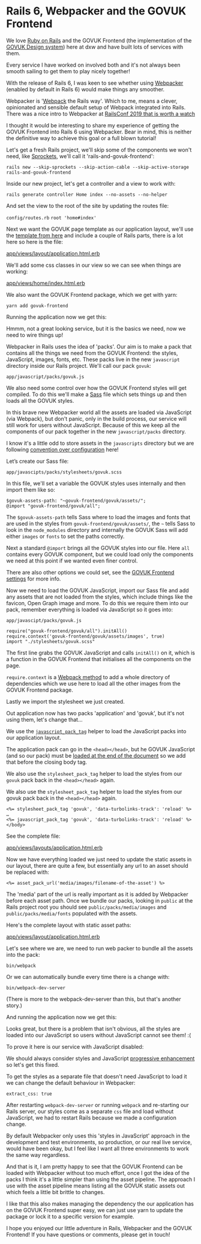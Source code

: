 # Rails 6, Webpacker and the GOVUK Frontend
We love [Ruby on Rails](https://rubyonrails.org/) and the GOVUK Frontend (the implementation of the [GOVUK Design system](https://design-system.service.gov.uk/)) here at dxw and have built lots of services with them.

Every service I have worked on involved both and it's not always been smooth sailing to get them to play nicely together!

With the release of Rails 6, I was keen to see whether using [Webpacker](https://github.com/rails/webpacker) (enabled by default in Rails 6) would make things any smoother.

Webpacker is '[Webpack](https://webpack.js.org/) the Rails way'. Which to me, means a clever, opinionated and sensible default setup of Webpack integrated into Rails. There was a nice intro to Webpacker at [RailsConf 2019 that is worth a watch](https://youtu.be/2v4ySqyua1s)

I thought it would be interesting to share my experience of getting the GOVUK Frontend into Rails 6 using Webpacker. Bear in mind, this is neither the definitive way to achieve this goal or a full blown tutorial!

Let's get a fresh Rails project, we'll skip some of the components we won't need, like [Sprockets](https://github.com/rails/sprockets-rails), we'll call it 'rails-and-govuk-frontend':

`rails new --skip-sprockets --skip-action-cable --skip-active-storage rails-and-govuk-frontend`

Inside our new project, let's get a controller and a view to work with:

`rails generate controller Home index --no-assets --no-helper`

And set the view to the root of the site by updating the routes file:

`config/routes.rb`
`root 'home#index'`

Next we want the GOVUK page template as our application layout, we'll use the [template from here](https://design-system.service.gov.uk/styles/page-template/) and include a couple of Rails parts, there is a lot here so here is the file:

[app/views/layout/application.html.erb](https://github.com/dxw/blog-rails-webpacker-govk-frontend/blob/a45a1518bd92a0f74780a97fcb27bac5b3cf5899/app/views/layouts/application.html.erb)

We'll add some css classes in our view so we can see when things are working:

[app/views/home/index.html.erb](https://github.com/dxw/blog-rails-webpacker-govk-frontend/blob/a45a1518bd92a0f74780a97fcb27bac5b3cf5899/app/views/home/index.html.erb)

We also want the GOVUK Frontend package, which we get with yarn:

`yarn add govuk-frontend`

Running the application now we get this:

Hmmm, not a great looking service, but it is the basics we need, now we need to wire things up!

Webpacker in Rails uses the idea of 'packs'. Our aim is to make a pack that contains all the things we need from the GOVUK Frontend: the  styles, JavaScript, images, fonts, etc.
These packs live in the new `javascript` directory inside our Rails project. We'll call our pack `govuk`:

`app/javascript/packs/govuk.js`

We also need some control over how the GOVUK Frontend styles will get compiled. To do this we'll make a [Sass](https://sass-lang.com/) file which sets things up and then loads all the GOVUK styles.

In this brave new Webpacker world all the assets are loaded via JavaScript (via Webpack), but don't panic, only in the build process, our service will still work for users without JavaScript. Because of this we keep all the components of our pack together in the new `javascript/packs` directory.

I know it's a little odd to store assets in the `javascripts` directory but we are following [convention over configuration](https://rubyonrails.org/doctrine/#convention-over-configuration) here!

Let’s create our Sass file:

`app/javascipts/packs/stylesheets/govuk.scss`

In this file, we'll set a variable the GOVUK styles uses internally and then import them like so:

````
$govuk-assets-path: "~govuk-frontend/govuk/assets/";
@import "govuk-frontend/govuk/all";
````

The `$govuk-assets-path` tells Sass where to load the images and fonts that are used in the styles from `govuk-frontend/govuk/assets/`, the `~` tells Sass to look in the `node_modules` directory and internally the GOVUK Sass will add either `images` or `fonts` to set the paths correctly.

Next a standard `@import` brings all the GOVUK styles into our file. Here `all` contains every GOVUK component, but we could load only the components we need at this point if we wanted even finer control.

There are also other options we could set, see the [GOVUK Frontend settings](https://github.com/alphagov/govuk-frontend/tree/master/src/govuk/settings) for more info.

Now we need to load the GOVUK JavaScript, import our Sass file and add any assets that are not loaded from the styles, which include things like the favicon, Open Graph image and more.
To do this we require them into our pack, remember everything is loaded via JavaScript so it goes into:

`app/javascipt/packs/govuk.js`

````
require("govuk-frontend/govuk/all").initAll()
require.context('govuk-frontend/govuk/assets/images', true)
import "./stylesheets/govuk.scss"
````

The first line grabs the GOVUK JavaScript and calls `initAll()` on it, which is a function in the GOVUK Frontend that initialises all the components on the page.

`require.context` is a [Webpack method](https://webpack.js.org/api/module-methods/#requirecontext) to add a whole directory of dependencies which we use here to load all the other images from the GOVUK Frontend package.

Lastly we import the stylesheet we just created.

Out application now has two packs 'application' and 'govuk', but it's not using them, let's change that…

We use the [`javascript_pack_tag`](https://www.rubydoc.info/github/rails/webpacker/Webpacker%2FHelper:javascript_pack_tag) helper to load the JavaScript packs into our application layout.

The application pack can go in the `<head></head>`, but he GOVUK JavaScript (and so our pack) must be [loaded at the end of the document](https://github.com/alphagov/govuk-frontend/blob/master/docs/installation/installing-with-npm.md#option-1-include-javascript) so we add that before the closing body tag.

We also use the `stylesheet_pack_tag` helper to load the styles from our `govuk` pack back in the `<head></head>` again.

We also use the `stylesheet_pack_tag` helper to load the styles from our govuk pack back in the `<head></head>` again.

````
<%= stylesheet_pack_tag 'govuk', 'data-turbolinks-track': 'reload' %>
…
<%= javascript_pack_tag 'govuk', 'data-turbolinks-track': 'reload' %>
</body>
````

See the complete file:

[app/views/layouts/application.html.erb](https://github.com/dxw/blog-rails-webpacker-govk-frontend/commit/01dd907da0d959001c16a8e10c27d976e5fe62a1)

Now we have everything loaded we just need to update the static assets in our layout, there are quite a few, but essentially any url to an asset should be replaced with:

`<%= asset_pack_url('media/images/filename-of-the-asset') %>`

The 'media' part of the url is really important as it is added by Webpacker before each asset path. Once we bundle our packs, looking in `public` at the Rails project root you should see `public/packs/media/images` and `public/packs/media/fonts` populated with the assets.

Here's the complete layout with static asset paths:

[app/views/layout/application.html.erb](https://github.com/dxw/blog-rails-webpacker-govk-frontend/blob/a683d6a29c05b5eb8ef5b6495603572420500446/app/views/layouts/application.html.erb)

Let's see where we are, we need to run web packer to bundle all the assets into the pack:

`bin/webpack`

Or we can automatically bundle every time there is a change with:

`bin/webpack-dev-server`

(There is more to the webpack-dev-server than this, but that's another story.)

And running the application now we get this:

Looks great, but there is a problem that isn't obvious, all the styles are loaded into our JavaScript so users without JavaScript cannot see them! :(

To prove it here is our service with JavaScript disabled:

We should always consider styles and JavaScript [progressive enhancement](https://www.gov.uk/service-manual/technology/using-progressive-enhancement) so let's get this fixed.

To get the styles as a separate file that doesn't need JavaScript to load it we can change the default behaviour in Webpacker:

`extract_css: true`

After restarting `webpack-dev-server` or running `webpack` and re-starting our Rails server, our styles come as a separate `css` file and load without JavaScript, we had to restart Rails because we made a configuration change.

By default Webpacker only uses this 'styles in JavaScript' approach in the development and test environments, so production, or our real live service, would have been okay, but I feel like I want all three environments to work the same way regardless.

And that is it, I am pretty happy to see that the GOVUK Frontend can be loaded with Webpacker without too much effort, once I got the idea of the packs I think it's a little simpler than using the asset pipeline. The approach I use with the asset pipeline means listing all the GOVUK static assets out which feels a little bit brittle to changes.

I like that this also makes managing the dependency the our application has on the GOVUK Frontend super easy, we can just use yarn to update the package or lock it to a specific version for example.

I hope you enjoyed our little adventure in Rails, Webpacker and the GOVUK Frontend! If you have questions or comments, please get in touch!

